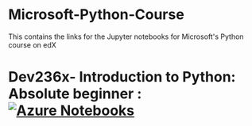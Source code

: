 # Microsoft-Python-Course
This contains the links for the Jupyter notebooks for Microsoft's Python course on edX

# Dev236x- Introduction to Python: Absolute beginner : [![Azure Notebooks](https://notebooks.azure.com/launch.png)](https://notebooks.azure.com/nukaduka1/libraries/DEV236x)
